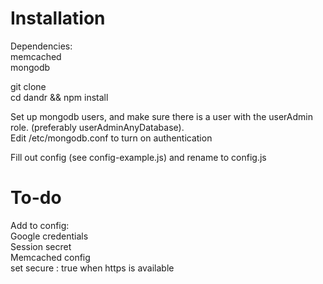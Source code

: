 # Installation
Dependencies:  
memcached  
mongodb

git clone <repo>  
cd dandr && npm install

Set up mongodb users, and make sure there is a user with the userAdmin role. (preferably userAdminAnyDatabase).  
Edit /etc/mongodb.conf to turn on authentication

Fill out config (see config-example.js) and rename to config.js


# To-do
Add to config:  
Google credentials  
Session secret  
Memcached config  
    set secure : true when https is available
